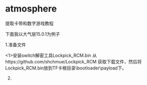 # atmosphere
提取卡带和数字游戏教程

下面我以大气层15.0.1为例子

1.准备文件

<1>安装switch解密工具Lockpick_RCM.bin
从https://github.com/shchmue/Lockpick_RCM 获取下载文件，然后将Lockpick_RCM.bin放到TF卡根目录\bootloader\payload下。

2.
